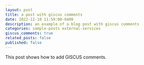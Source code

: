 ```yaml
---
layout: post
title: a post with giscus comments
date: 2022-12-10 11:59:00-0400
description: an example of a blog post with giscus comments
categories: sample-posts external-services
giscus_comments: true
related_posts: false
published: false
---
```

This post shows how to add GISCUS comments.
